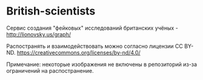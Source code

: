# British-scientists

Сервис создания "фейковых" исследований британских учёных - http://lionovsky.us/graph/

Распостранять и взаимодействовать можно согласно лицензии CC BY-ND. https://creativecommons.org/licenses/by-nd/4.0/

Примечание: некоторые изображения не включены в репозиторий из-за ограничений на распостранение.
